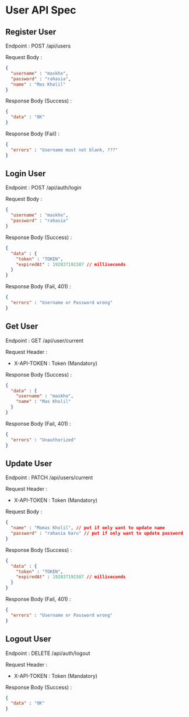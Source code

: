 # User API Spec

## Register User

Endpoint : POST /api/users

Request Body :

```json
{
  "username" : "maskho",
  "password" : "rahasia",
  "name" : "Mas Kholil"
}
```

Response Body (Success) :

```json
{
  "data" : "OK"
}
```

Response Body (Fail) :

```json
{
  "errors" : "Username must not blank, ???"
}
``` 

## Login User

Endpoint : POST /api/auth/login

Request Body :

```json
{
  "username" : "maskho",
  "password" : "rahasia"
}
```

Response Body (Success) :

```json
{
  "data" : {
    "token" : "TOKEN",
    "expiredAt" : 192837192387 // milliseconds
  }
}
```

Response Body (Fail, 401) :

```json
{
  "errors" : "Username or Password wrong"
}
``` 

## Get User

Endpoint : GET /api/user/current

Request Header :
 - X-API-TOKEN : Token (Mandatory)

Response Body (Success) :

```json
{
  "data" : {
    "username" : "maskho",
    "name" : "Mas Kholil"
  }
}
```

Response Body (Fail, 401) :

```json
{
  "errors" : "Unauthorized"
}
```

## Update User

Endpoint : PATCH /api/users/current

Request Header :
- X-API-TOKEN : Token (Mandatory)

Request Body :

```json
{
  "name" : "Mamas Kholil", // put if only want to update name
  "password" : "rahasia baru" // put if only want to update password
}
```

Response Body (Success) :

```json
{
  "data" : {
    "token" : "TOKEN",
    "expiredAt" : 192837192387 // milliseconds
  }
}
```

Response Body (Fail, 401) :

```json
{
  "errors" : "Username or Password wrong"
}
```

## Logout User

Endpoint : DELETE /api/auth/logout

Request Header :
- X-API-TOKEN : Token (Mandatory)

Response Body (Success) :

```json
{
  "data" : "OK"
}
```